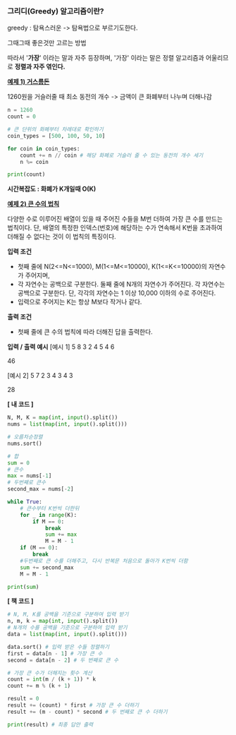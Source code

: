 
### **그리디(Greedy) 알고리즘이란?**

greedy : 탐욕스러운 -> 탐욕법으로 부르기도한다.

그때그때 좋은것만 고르는 방법

따라서 '**가장**' 이라는 말과 자주 등장하며, '가장' 이라는 말은 정렬 알고리즘과 어울리므로  **정렬과 자주 엮인다.**

**[예제 1) 거스름돈](https://github.com/yurrrri/python_algorithm/blob/main/Greedy/greedy_1.py)**

1260원을 거슬러줄 때 최소 동전의 개수 -> 금액이 큰 화폐부터 나누며 더해나감

```python
n = 1260
count = 0

# 큰 단위의 화폐부터 차례대로 확인하기
coin_types = [500, 100, 50, 10]

for coin in coin_types:
    count += n // coin # 해당 화폐로 거슬러 줄 수 있는 동전의 개수 세기
    n %= coin

print(count)
```

**시간복잡도 : 화폐가 K개일때 O(K)**

**[예제 2) 큰 수의 법칙](https://github.com/yurrrri/python_algorithm/blob/main/Greedy/greedy_2.py)**

다양한 수로 이루어진 배열이 있을 때 주어진 수들을 M번 더하여 가장 큰 수를 만드는 법칙이다. 단, 배열의 특정한 인덱스(번호)에 해당하는 수가 연속해서 K번을 초과하여 더해질 수 없다는 것이 이 법칙의 특징이다.

**입력 조건**
 - 첫째 줄에 N(2<=N<=1000), M(1<=M<=10000), K(1<=K<=10000)의 자연수가 주어지며, 
 - 각 자연수는 공백으로 구분한다. 둘째 줄에 N개의 자연수가 주어진다. 각 자연수는 공백으로 구분한다. 단, 각각의 자연수는
   1 이상 10,000 이하의 수로 주어진다.
  - 입력으로 주어지는 K는 항상 M보다 작거나 같다.

**출력 조건**

- 첫째 줄에 큰 수의 법칙에 따라 더해진 답을 출력한다.

**입력 / 출력 예시**
[예시 1]
5 8 3
2 4 5 4 6

46

[예시 2]
5 7 2
3 4 3 4 3

28

**[ 내 코드 ]**
```python
N, M, K = map(int, input().split())
nums = list(map(int, input().split()))

# 오름차순정렬
nums.sort()

# 합
sum = 0
# 큰수
max = nums[-1]
# 두번째로 큰수
second_max = nums[-2]

while True:
    # 큰수부터 K번씩 더한뒤
    for _ in range(K):
        if M == 0:
            break
            sum += max
            M = M - 1
    if (M == 0):
        break
    #두번째로 큰 수를 더해주고, 다시 반복문 처음으로 돌아가 K번씩 더함
    sum += second_max
    M = M - 1

print(sum)
```

**[ 책 코드 ]**
```python
# N, M, K를 공백을 기준으로 구분하여 입력 받기
n, m, k = map(int, input().split())
# N개의 수를 공백을 기준으로 구분하여 입력 받기
data = list(map(int, input().split()))

data.sort() # 입력 받은 수들 정렬하기
first = data[n - 1] # 가장 큰 수
second = data[n - 2] # 두 번째로 큰 수

# 가장 큰 수가 더해지는 횟수 계산
count = int(m / (k + 1)) * k
count += m % (k + 1)

result = 0
result += (count) * first # 가장 큰 수 더하기
result += (m - count) * second # 두 번째로 큰 수 더하기

print(result) # 최종 답안 출력
```
